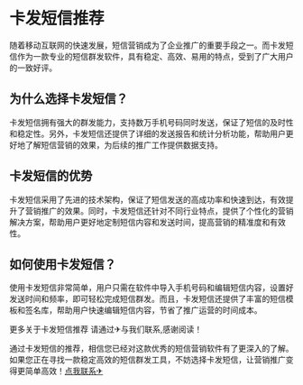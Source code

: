 # 卡发短信推荐

随着移动互联网的快速发展，短信营销成为了企业推广的重要手段之一。而卡发短信作为一款专业的短信群发软件，具有稳定、高效、易用的特点，受到了广大用户的一致好评。

## 为什么选择卡发短信？

卡发短信拥有强大的群发能力，支持数万手机号码同时发送，保证了短信的及时性和稳定性。另外，卡发短信还提供了详细的发送报告和统计分析功能，帮助用户更好地了解短信营销的效果，为后续的推广工作提供数据支持。

## 卡发短信的优势

卡发短信采用了先进的技术架构，保证了短信发送的高成功率和快速到达，有效提升了营销推广的效果。同时，卡发短信还针对不同行业特点，提供了个性化的营销解决方案，帮助用户更好地定制短信内容和发送时间，提高营销的精准度和有效性。

## 如何使用卡发短信？

使用卡发短信非常简单，用户只需在软件中导入手机号码和编辑短信内容，设置好发送时间和频率，即可轻松完成短信群发。而且，卡发短信还提供了丰富的短信模板和签名库，帮助用户快速编辑短信内容，节省了推广运营的时间成本。

更多关于卡发短信推荐 请通过✈与我们联系,感谢阅读！

通过卡发短信的推荐，相信您已经对这款优秀的短信营销软件有了更深入的了解。如果您正在寻找一款稳定高效的短信群发工具，不妨选择卡发短信，让营销推广变得更简单高效！[点我联系✈](https://gm.k02.cc)